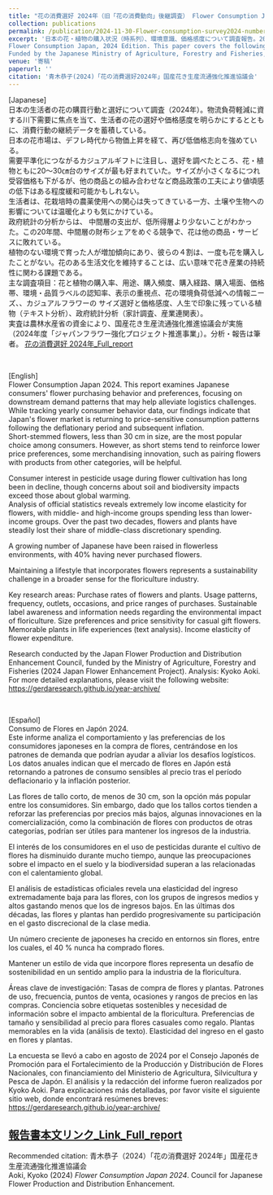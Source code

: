 ```yaml
---
title: "花の消費選好 2024年（旧「花の消費動向」後継調査） Flower Consumption Japan 2024"
collection: publications 
permalink: /publication/2024-11-30-Flower-consumption-survey2024-number-28
excerpt: '日本の花・植物の購入状況（時系列）、環境意識、価格感度について調査報告。2024年8月実施。継続データに加え、物流問題対応の手掛かりとして、需要平準化につながるカジュアルギフトに焦点を当て、規格や商品への生活者のニーズを調べた。  
Flower Consumption Japan, 2024 Edition. This paper covers the following topics: trends in flower purchases (time-series data), the demand for sustainable floriculture, and preferences for casual gift flowers. 
Funded by the Japanese Ministry of Agriculture, Forestry and Fisheries, as part of the Japan Flower Enhancement Project Promotion Program (FY2024).'
venue: '寄稿'
paperurl: ''
citation: '青木恭子(2024)「花の消費選好2024年」国産花き生産流通強化推進協議会'
---
```


[Japanese]   
日本の生活者の花の購買行動と選好について調査（2024年）。物流負荷軽減に資する川下需要に焦点を当て、生活者の花の選好や価格感度を明らかにするとともに、消費行動の継続データを蓄積している。  
日本の花市場は、デフレ時代から物価上昇を経て、再び低価格志向を強めている。  
需要平準化につながるカジュアルギフトに注目し、選好を調べたところ、花・植物ともに20～30㎝台のサイズが最も好まれていた。サイズが小さくなるにつれ受容価格も下がるが、他の商品との組み合わせなど商品政策の工夫により値頃感の低下はある程度緩和可能かもしれない。  
生活者は、花栽培時の農薬使用への関心は失ってきている一方、土壌や生物への影響については温暖化よりも気にかけている。  
政府統計の分析からは、 中間層の支出が、低所得層より少ないことがわかった。この20年間、中間層の財布シェアをめぐる競争で、花は他の商品・サービスに敗れている。  
植物のない環境で育った人が増加傾向にあり、彼らの４割は、一度も花を購入したことがない。花のある生活文化を維持することは、広い意味で花き産業の持続性に関わる課題である。  
主な調査項目：花と植物の購入率、用途、購入頻度、購入経路、購入場面、価格帯、環境・品質ラベルの認知率、表示の重視点、花の環境負荷低減への情報ニーズ、、カジュアルフラワーの サイズ選好と価格感度、人生で印象に残っている植物（テキスト分析）、政府統計分析（家計調査、産業連関表）。   
実査は農林水産省の資金により、国産花き生産流通強化推進協議会が実施（2024年度「ジャパンフラワー強化プロジェクト推進事業」）。分析・報告は筆者。 [花の消費選好 2024年_Full_report](https://www.researchgate.net/publication/386566889_huanoxiaofeixuanhao_2024nian_baogaoshu_Flower_Consumption_Japan_2024)      
 
 <br>

[English]   
Flower Consumption Japan 2024. This report examines Japanese consumers' flower purchasing behavior and preferences, focusing on downstream demand patterns that may help alleviate logistics challenges. While tracking yearly consumer behavior data, our findings indicate that Japan's flower market is returning to price-sensitive consumption patterns following the deflationary period and subsequent inflation.   
Short-stemmed flowers, less than 30 cm in size, are the most popular choice among consumers. However, as short stems tend to reinforce lower price preferences, some merchandising innovation, such as pairing flowers with products from other categories, will be helpful.   

Consumer interest in pesticide usage during flower cultivation has long been in decline, though concerns about soil and biodiversity impacts exceed those about global warming.   
Analysis of official statistics reveals extremely low income elasticity for flowers, with middle- and high-income groups spending less than lower-income groups. Over the past two decades, flowers and plants have steadily lost their share of middle-class discretionary spending.   

A growing number of Japanese have been raised in flowerless environments, with 40% having never purchased flowers.   

Maintaining a lifestyle that incorporates flowers represents a sustainability challenge in a broader sense for the floriculture industry.   

Key research areas: Purchase rates of flowers and plants. Usage patterns, frequency, outlets, occasions, and price ranges of purchases. Sustainable label awareness and information needs regarding the environmental impact of floriculture. Size preferences and price sensitivity for casual gift flowers. Memorable plants in life experiences (text analysis). Income elasticity of flower expenditure.   

Research conducted by the Japan Flower Production and Distribution Enhancement Council, funded by the Ministry of Agriculture, Forestry and Fisheries (2024 Japan Flower Enhancement Project). Analysis: Kyoko Aoki.
For more detailed explanations, please visit the following website: https://gerdaresearch.github.io/year-archive/   

<br>

[Español]  
Consumo de Flores en Japón 2024.  
Este informe analiza el comportamiento y las preferencias de los consumidores japoneses en la compra de flores, centrándose en los patrones de demanda que podrían ayudar a aliviar los desafíos logísticos. Los datos anuales indican que el mercado de flores en Japón está retornando a patrones de consumo sensibles al precio tras el período deflacionario y la inflación posterior.  

Las flores de tallo corto, de menos de 30 cm, son la opción más popular entre los consumidores. Sin embargo, dado que los tallos cortos tienden a reforzar las preferencias por precios más bajos, algunas innovaciones en la comercialización, como la combinación de flores con productos de otras categorías, podrían ser útiles para mantener los ingresos de la industria.  

El interés de los consumidores en el uso de pesticidas durante el cultivo de flores ha disminuido durante mucho tiempo, aunque las preocupaciones sobre el impacto en el suelo y la biodiversidad superan a las relacionadas con el calentamiento global.  

El análisis de estadísticas oficiales revela una elasticidad del ingreso extremadamente baja para las flores, con los grupos de ingresos medios y altos gastando menos que los de ingresos bajos. En las últimas dos décadas, las flores y plantas han perdido progresivamente su participación en el gasto discrecional de la clase media.  

Un número creciente de japoneses ha crecido en entornos sin flores, entre los cuales, el 40 % nunca ha comprado flores.  

Mantener un estilo de vida que incorpore flores representa un desafío de sostenibilidad en un sentido amplio para la industria de la floricultura.

Áreas clave de investigación: Tasas de compra de flores y plantas.
Patrones de uso, frecuencia, puntos de venta, ocasiones y rangos de precios en las compras. Conciencia sobre etiquetas sostenibles y necesidad de información sobre el impacto ambiental de la floricultura. Preferencias de tamaño y sensibilidad al precio para flores casuales como regalo. Plantas memorables en la vida (análisis de texto). Elasticidad del ingreso en el gasto en flores y plantas.

La encuesta se llevó a cabo en agosto de 2024 por el Consejo Japonés de Promoción para el Fortalecimiento de la Producción y Distribución de Flores Nacionales, con financiamiento del Ministerio de Agricultura, Silvicultura y Pesca de Japón.  El análisis y la redacción del informe fueron realizados por Kyoko Aoki.  Para explicaciones más detalladas, por favor visite el siguiente sitio web, donde encontrará resúmenes breves: https://gerdaresearch.github.io/year-archive/  


## [報告書本文リンク_Link_Full_report](https://www.researchgate.net/publication/386566889_huanoxiaofeixuanhao_2024nian_baogaoshu_Flower_Consumption_Japan_2024)  
Recommended citation: 青木恭子（2024）「花の消費選好 2024年」国産花き生産流通強化推進協議会  
Aoki, Kyoko (2024) *Flower Consumption Japan 2024*. Council for Japanese Flower Production and Distribution Enhancement.   
<br>   
